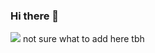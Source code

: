 ### Hi there 👋
![](https://komarev.com/ghpvc/?username=SleepyPeko&color=ff69b4)
not sure what to add here tbh
